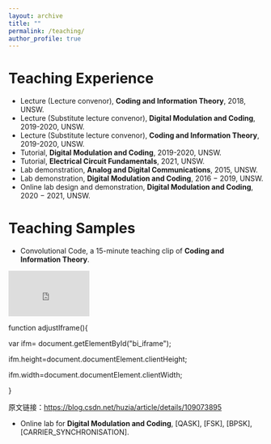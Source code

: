 ```yaml
---
layout: archive
title: ""
permalink: /teaching/
author_profile: true
---
```



Teaching Experience
======
- Lecture (Lecture convenor), **Coding and Information Theory**, 2018, UNSW.
- Lecture (Substitute lecture convenor), **Digital Modulation and Coding**,  2019-2020, UNSW.
- Lecture (Substitute lecture convenor), **Coding and Information Theory**, 2019-2020, UNSW.
- Tutorial, **Digital Modulation and Coding**, 2019-2020, UNSW.
- Tutorial, **Electrical Circuit Fundamentals**, 2021, UNSW.
- Lab demonstration, **Analog and Digital Communications**, 2015, UNSW.
- Lab demonstration, **Digital Modulation and Coding**, 2016 − 2019, UNSW.
- Online lab design and demonstration, **Digital Modulation and Coding**, 2020 − 2021, UNSW.

Teaching Samples
======
- Convolutional Code, a 15-minute teaching clip of **Coding and Information Theory**.
  
<iframe id="ytplayer" type="text/html" width="160" height="90"
  src="https://www.youtube.com/embed/Rx6rOq9IIuA?si=szY_0sJp7J0YhSo",onload="adjustIframe()", frameborder="0" 
  ></iframe>

function adjustIframe(){

var ifm= document.getElementById("bi_iframe");

ifm.height=document.documentElement.clientHeight;

ifm.width=document.documentElement.clientWidth;

}

                        
原文链接：https://blog.csdn.net/huzia/article/details/109073895
- Online lab for **Digital Modulation and Coding**, [QASK], [FSK], [BPSK], [CARRIER_SYNCHRONISATION].


